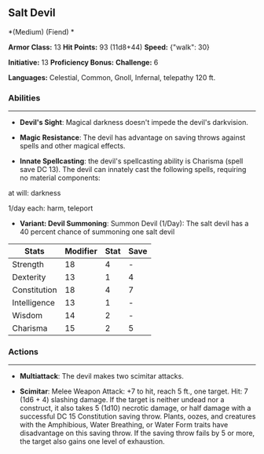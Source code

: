 ## Salt Devil
*(Medium) (Fiend) *

**Armor Class:** 13
**Hit Points:** 93 (11d8+44)
**Speed:** {"walk": 30}

**Initiative:** 13
**Proficiency Bonus:**
**Challenge:** 6

**Languages:** Celestial, Common, Gnoll, Infernal, telepathy 120 ft.

### Abilities
 --- 
- **Devil's Sight**: Magical darkness doesn't impede the devil's darkvision.

- **Magic Resistance**: The devil has advantage on saving throws against spells and other magical effects.

- **Innate Spellcasting**: the devil's spellcasting ability is Charisma (spell save DC 13). The devil can innately cast the following spells, requiring no material components:

at will: darkness

1/day each: harm, teleport

- **Variant: Devil Summoning**: Summon Devil (1/Day): The salt devil has a 40 percent chance of summoning one salt devil



| Stats | Modifier | Stat | Save
| ---- | ---- | ---- | ---- |
| Strength | 18 | 4 | - |
| Dexterity | 13 | 1 | 4 |
| Constitution | 18 | 4 | 7 |
| Intelligence | 13 | 1 | - |
| Wisdom | 14 | 2 | - |
| Charisma | 15 | 2 | 5 |

### Actions
 --- 
- **Multiattack**: The devil makes two scimitar attacks.

- **Scimitar**: Melee Weapon Attack: +7 to hit, reach 5 ft., one target. Hit: 7 (1d6 + 4) slashing damage. If the target is neither undead nor a construct, it also takes 5 (1d10) necrotic damage, or half damage with a successful DC 15 Constitution saving throw. Plants, oozes, and creatures with the Amphibious, Water Breathing, or Water Form traits have disadvantage on this saving throw. If the saving throw fails by 5 or more, the target also gains one level of exhaustion.

